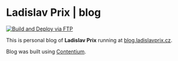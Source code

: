 # Ladislav Prix | blog

[![Build and Deploy via FTP](https://github.com/prixladi/ladislavprix-blog/actions/workflows/main.yml/badge.svg)](https://github.com/prixladi/ladislavprix-blog/actions/workflows/main.yml)

This is personal blog of **Ladislav Prix** running at [blog.ladislavprix.cz](https://blog.ladislavprix.cz).

Blog was built using [Contentium](https://github.com/prixladi/contentium).
